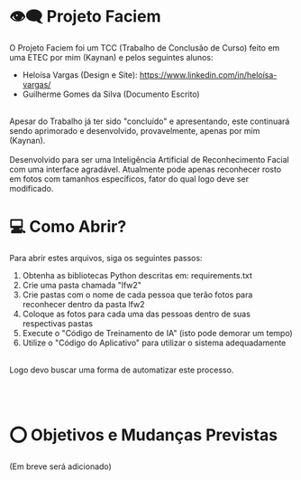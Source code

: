 # 👁‍🗨 Projeto Faciem

O Projeto Faciem foi um TCC (Trabalho de Conclusão de Curso) feito em uma ETEC por mim (Kaynan) e pelos seguintes alunos: 
- Heloísa Vargas (Design e Site): https://www.linkedin.com/in/heloísa-vargas/
- Guilherme Gomes da Silva (Documento Escrito)
<br>
Apesar do Trabalho já ter sido "concluído" e apresentando, este continuará sendo aprimorado e desenvolvido, provavelmente, apenas por mim (Kaynan).<br><br>
Desenvolvido para ser uma Inteligência Artificial de Reconhecimento Facial com uma interface agradável. Atualmente pode apenas reconhecer rosto em fotos com tamanhos específicos, fator do qual logo deve ser modificado.

<br>

# 💻 Como Abrir?

Para abrir estes arquivos, siga os seguintes passos:
<br>
1. Obtenha as bibliotecas Python descritas em: requirements.txt
2. Crie uma pasta chamada "lfw2"
3. Crie pastas com o nome de cada pessoa que terão fotos para reconhecer dentro da pasta lfw2
4. Coloque as fotos para cada uma das pessoas dentro de suas respectivas pastas
5. Execute o "Código de Treinamento de IA" (isto pode demorar um tempo)
6. Utilize o "Código do Aplicativo" para utilizar o sistema adequadamente
<br>
Logo devo buscar uma forma de automatizar este processo.

<br><br>

# ⭕ Objetivos e Mudanças Previstas

(Em breve será adicionado)



